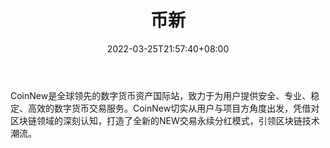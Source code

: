 ﻿---
weight: 
title: "币新"
description: "CoinNew是全球领先的数字货币资…"
date: 2022-03-25T21:57:40+08:00
lastmod: 2022-03-25T16:45:40+08:00
draft: false
authors: ["Metabd"]
featuredImage: "bixin.webp"
link: ""
tags: ["交易所","币新"]
categories: ["navigation"]
navigation: ["交易所"]
lightgallery: true
toc: true
pinned: false
recommend: false
recommend1: false
---
CoinNew是全球领先的数字货币资产国际站，致力于为用户提供安全、专业、稳定、高效的数字货币交易服务。CoinNew切实从用户与项目方角度出发，凭借对区块链领域的深刻认知，打造了全新的NEW交易永续分红模式，引领区块链技术潮流。
